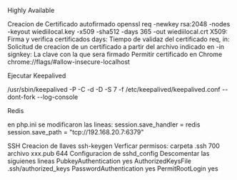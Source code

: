 Highly Available

Creacion de Certificado autofirmado
openssl req -newkey rsa:2048 -nodes -keyout wiediilocal.key -x509 -sha512 -days 365 -out wiediilocal.crt
    X509: Firma y verifica certificados
    days: Tiempo de validaz del certificado 
    req, in: Solicitud de creacion de un certificado a partir del archivo indicado en -in 
    signkey: La clave con la que sera firmado
Permitir certificado en Chrome 
    chrome://flags/#allow-insecure-localhost

Ejecutar Keepalived

/usr/sbin/keepalived -P -C -d -D -S 7 -f /etc/keepalived/keepalived.conf --dont-fork --log-console


Redis

en php.ini se modificaron las lineas:
session.save_handler = redis
session.save_path = "tcp://192.168.20.7:6379"


SSH
Creacion de llaves
ssh-keygen
Verficar permisos:
    carpeta .ssh 700
    archivo xxx.pub 644
Configuracion de sshd_config
    Descomentar las siguienes lineas
    PubkeyAuthentication yes
    AuthorizedKeysFile .ssh/authorized_keys
    PasswordAuthentication yes
    PermitRootLogin yes
